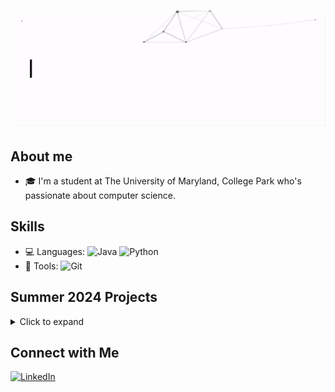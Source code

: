 # <img src="https://github.com/Rishitg04/Rishitg04/blob/main/Github%20Header.gif">

## About me
- 🎓 I'm a student at The University of Maryland, College Park who's passionate about computer science.

## Skills
- 💻 Languages: ![Java](https://img.shields.io/badge/-Java-333333?style=flat) ![Python](https://img.shields.io/badge/-Python-333333?style=flat)
- 🔧 Tools: ![Git](https://img.shields.io/badge/-Git-333333?style=flat&logo=git) 

## Summer 2024 Projects
<details>
  <summary>Click to expand</summary>
  <ul>
    <li><b>Web Server</b> - Used Python's built-in http.server module to create a server and handle GET and POST requests.</li>
    <li><b>Stock Price Checker</b> - Used Flask and the Alpha Vantage API to create a web stock price checker.</li>
    <li><b>To Do List</b> - Created a web to-do list using Flask and SQLite as the backend.</li>
    <li><b>Chatbot</b> - Built an online chatbot using Microsoft's DialoGPT.</li>
  </ul>
</details>

## Connect with Me
[![LinkedIn](https://img.shields.io/badge/-LinkedIn-0077B5?style=flat&logo=linkedin)](https://www.linkedin.com/in/rishit-ghosh-077a24162/)

